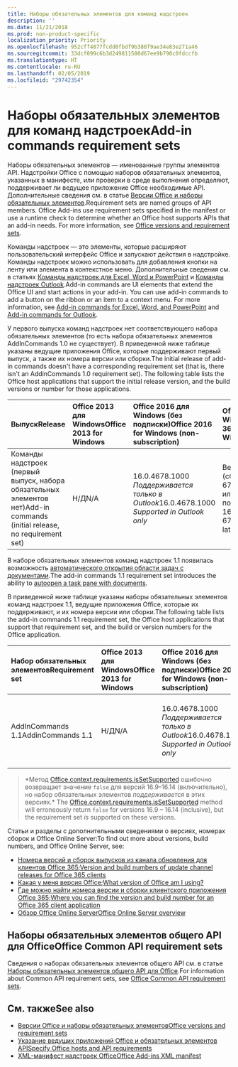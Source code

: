 ```yaml
---
title: Наборы обязательных элементов для команд надстроек
description: ''
ms.date: 11/21/2018
ms.prod: non-product-specific
localization_priority: Priority
ms.openlocfilehash: 952cff4877fcdd0fbdf9b380f9ae34e83e271a46
ms.sourcegitcommit: 33dcf099c6b3d249811580d67ee9b790c0fdccfb
ms.translationtype: HT
ms.contentlocale: ru-RU
ms.lasthandoff: 02/05/2019
ms.locfileid: "29742354"
---
```

# <a name="add-in-commands-requirement-sets"></a><span data-ttu-id="951e8-102">Наборы обязательных элементов для команд надстроек</span><span class="sxs-lookup"><span data-stu-id="951e8-102">Add-in commands requirement sets</span></span>

<span data-ttu-id="951e8-p101">Наборы обязательных элементов — именованные группы элементов API. Надстройки Office с помощью наборов обязательных элементов, указанных в манифесте, или проверки в среде выполнения определяют, поддерживает ли ведущее приложение Office необходимые API. Дополнительные сведения см. в статье [Версии Office и наборы обязательных элементов](https://docs.microsoft.com/office/dev/add-ins/develop/office-versions-and-requirement-sets).</span><span class="sxs-lookup"><span data-stu-id="951e8-p101">Requirement sets are named groups of API members. Office Add-ins use requirement sets specified in the manifest or use a runtime check to determine whether an Office host supports APIs that an add-in needs. For more information, see [Office versions and requirement sets](https://docs.microsoft.com/office/dev/add-ins/develop/office-versions-and-requirement-sets).</span></span>

<span data-ttu-id="951e8-p102">Команды надстроек — это элементы, которые расширяют пользовательский интерфейс Office и запускают действия в надстройке. Команды надстроек можно использовать для добавления кнопки на ленту или элемента в контекстное меню. Дополнительные сведения см. в статьях [Команды надстроек для Excel, Word и PowerPoint](https://docs.microsoft.com/office/dev/add-ins/design/add-in-commands) и [Команды надстроек Outlook](https://docs.microsoft.com/outlook/add-ins/add-in-commands-for-outlook).</span><span class="sxs-lookup"><span data-stu-id="951e8-p102">Add-in commands are UI elements that extend the Office UI and start actions in your add-in. You can use add-in commands to add a button on the ribbon or an item to a context menu. For more information, see [Add-in commands for Excel, Word, and PowerPoint](https://docs.microsoft.com/office/dev/add-ins/design/add-in-commands) and [Add-in commands for Outlook](https://docs.microsoft.com/outlook/add-ins/add-in-commands-for-outlook).</span></span>

<span data-ttu-id="951e8-p103">У первого выпуска команд надстроек нет соответствующего набора обязательных элементов (то есть набора обязательных элементов AddInCommands 1.0 не существует). В приведенной ниже таблице указаны ведущие приложения Office, которые поддерживают первый выпуск, а также их номера версии или сборки.</span><span class="sxs-lookup"><span data-stu-id="951e8-p103">The initial release of add-in commands doesn't have a corresponding requirement set (that is, there isn't an AddinCommands 1.0 requirement set). The following table lists the Office host applications that support the initial release version, and the build versions or number for those applications.</span></span>  

| <span data-ttu-id="951e8-111">Выпуск</span><span class="sxs-lookup"><span data-stu-id="951e8-111">Release</span></span>   |  <span data-ttu-id="951e8-112">Office 2013 для Windows</span><span class="sxs-lookup"><span data-stu-id="951e8-112">Office 2013 for Windows</span></span> | <span data-ttu-id="951e8-113">Office 2016 для Windows (без подписки)</span><span class="sxs-lookup"><span data-stu-id="951e8-113">Office 2016 for Windows (non-subscription)</span></span> | <span data-ttu-id="951e8-114">Office 365 для Windows</span><span class="sxs-lookup"><span data-stu-id="951e8-114">Office 365 for Windows</span></span>   |  <span data-ttu-id="951e8-115">Office 365 для iPad</span><span class="sxs-lookup"><span data-stu-id="951e8-115">Office 365 for iPad</span></span>  |  <span data-ttu-id="951e8-116">Office 365 для Mac</span><span class="sxs-lookup"><span data-stu-id="951e8-116">Office 365 for Mac</span></span>  | <span data-ttu-id="951e8-117">Office Online</span><span class="sxs-lookup"><span data-stu-id="951e8-117">Office Online</span></span>  |  
|:-----|:-----|:-----|:-----|:-----|:-----|:-----|
| <span data-ttu-id="951e8-118">Команды надстроек (первый выпуск, набора обязательных элементов нет)</span><span class="sxs-lookup"><span data-stu-id="951e8-118">Add-in commands (initial release, no requirement set)</span></span> | <span data-ttu-id="951e8-119">Н/Д</span><span class="sxs-lookup"><span data-stu-id="951e8-119">N/A</span></span> | <span data-ttu-id="951e8-120">16.0.4678.1000 *Поддерживается только в Outlook*</span><span class="sxs-lookup"><span data-stu-id="951e8-120">16.0.4678.1000 *Supported in Outlook only*</span></span> |<span data-ttu-id="951e8-121">Версия 1603 (сборка 6769.0000) или более поздняя</span><span class="sxs-lookup"><span data-stu-id="951e8-121">Version 1603 (Build 6769.0000) or later</span></span> | <span data-ttu-id="951e8-122">Н/Д</span><span class="sxs-lookup"><span data-stu-id="951e8-122">N/A</span></span> | <span data-ttu-id="951e8-123">15.33 или более поздняя версия</span><span class="sxs-lookup"><span data-stu-id="951e8-123">15.33 or later</span></span>| <span data-ttu-id="951e8-124">Январь 2016 г.</span><span class="sxs-lookup"><span data-stu-id="951e8-124">January 2016</span></span> |

<span data-ttu-id="951e8-125">В наборе обязательных элементов команд надстроек 1.1 появилась возможность [автоматического открытия области задач с документами](https://docs.microsoft.com/office/dev/add-ins/develop/automatically-open-a-task-pane-with-a-document).</span><span class="sxs-lookup"><span data-stu-id="951e8-125">The add-in commands 1.1 requirement set introduces the ability to [autoopen a task pane with documents](https://docs.microsoft.com/office/dev/add-ins/develop/automatically-open-a-task-pane-with-a-document).</span></span>

<span data-ttu-id="951e8-126">В приведенной ниже таблице указаны наборы обязательных элементов команд надстроек 1.1, ведущие приложения Office, которые их поддерживают, и их номера версии или сборки.</span><span class="sxs-lookup"><span data-stu-id="951e8-126">The following table lists the add-in commands 1.1 requirement set, the Office host applications that support that requirement set, and the build or version numbers for the Office application.</span></span> 

|  <span data-ttu-id="951e8-127">Набор обязательных элементов</span><span class="sxs-lookup"><span data-stu-id="951e8-127">Requirement set</span></span>  |  <span data-ttu-id="951e8-128">Office 2013 для Windows</span><span class="sxs-lookup"><span data-stu-id="951e8-128">Office 2013 for Windows</span></span> | <span data-ttu-id="951e8-129">Office 2016 для Windows (без подписки)</span><span class="sxs-lookup"><span data-stu-id="951e8-129">Office 2016 for Windows (non-subscription)</span></span> | <span data-ttu-id="951e8-130">Office 365 для Windows</span><span class="sxs-lookup"><span data-stu-id="951e8-130">Office 365 for Windows</span></span>   |  <span data-ttu-id="951e8-131">Office 365 для iPad</span><span class="sxs-lookup"><span data-stu-id="951e8-131">Office 365 for iPad</span></span>  |  <span data-ttu-id="951e8-132">Office 365 для Mac</span><span class="sxs-lookup"><span data-stu-id="951e8-132">Office 365 for Mac</span></span>  | <span data-ttu-id="951e8-133">Office Online</span><span class="sxs-lookup"><span data-stu-id="951e8-133">Office Online</span></span>  |  
|:-----|:-----|:-----|:-----|:-----|:-----|:-----|
| <span data-ttu-id="951e8-134">AddInCommands 1.1</span><span class="sxs-lookup"><span data-stu-id="951e8-134">AddinCommands 1.1</span></span>  | <span data-ttu-id="951e8-135">Н/Д</span><span class="sxs-lookup"><span data-stu-id="951e8-135">N/A</span></span> | <span data-ttu-id="951e8-136">16.0.4678.1000 *Поддерживается только в Outlook*</span><span class="sxs-lookup"><span data-stu-id="951e8-136">16.0.4678.1000 *Supported in Outlook only*</span></span>  | <span data-ttu-id="951e8-137">Версия 1705 (сборка 8121.1000) или более поздняя</span><span class="sxs-lookup"><span data-stu-id="951e8-137">Version 1705 (Build 8121.1000) or later</span></span> | <span data-ttu-id="951e8-138">Н/Д</span><span class="sxs-lookup"><span data-stu-id="951e8-138">N/A</span></span> | <span data-ttu-id="951e8-139">15.34 или более поздняя версия\*</span><span class="sxs-lookup"><span data-stu-id="951e8-139">15.34 or later\*</span></span>| <span data-ttu-id="951e8-140">Май 2017 г.</span><span class="sxs-lookup"><span data-stu-id="951e8-140">May 2017</span></span> |

><span data-ttu-id="951e8-141">\*Метод [Office.context.requirements.isSetSupported](https://docs.microsoft.com/javascript/api/office/office.requirementsetsupport#issetsupported-name--minversion-) ошибочно возвращает значение `false` для версий 16.9&ndash;16.14 (включительно), но набор обязательных элементов *поддерживается* в этих версиях.</span><span class="sxs-lookup"><span data-stu-id="951e8-141">\* The [Office.context.requirements.isSetSupported](https://docs.microsoft.com/javascript/api/office/office.requirementsetsupport#issetsupported-name--minversion-) method will erroneously return `false` for versions 16.9 &ndash; 16.14 (inclusive), but the requirement set *is* supported on these versions.</span></span>

<span data-ttu-id="951e8-142">Статьи и разделы с дополнительными сведениями о версиях, номерах сборок и Office Online Server:</span><span class="sxs-lookup"><span data-stu-id="951e8-142">To find out more about versions, build numbers, and Office Online Server, see:</span></span>

- <span data-ttu-id="951e8-143">[Номера версий и сборок выпусков из канала обновления для клиентов Office 365](https://support.office.com/article/version-and-build-numbers-of-update-channel-releases-ae942449-1fca-4484-898b-a933ea23def7);</span><span class="sxs-lookup"><span data-stu-id="951e8-143">[Version and build numbers of update channel releases for Office 365 clients](https://support.office.com/article/version-and-build-numbers-of-update-channel-releases-ae942449-1fca-4484-898b-a933ea23def7)</span></span>
- <span data-ttu-id="951e8-144">[Какая у меня версия Office](https://support.office.com/article/What-version-of-Office-am-I-using-932788b8-a3ce-44bf-bb09-e334518b8b19);</span><span class="sxs-lookup"><span data-stu-id="951e8-144">[What version of Office am I using?](https://support.office.com/article/What-version-of-Office-am-I-using-932788b8-a3ce-44bf-bb09-e334518b8b19)</span></span>
- <span data-ttu-id="951e8-145">[Где можно найти номера версии и сборки клиентского приложения Office 365](https://support.office.com/article/version-and-build-numbers-of-update-channel-releases-ae942449-1fca-4484-898b-a933ea23def7);</span><span class="sxs-lookup"><span data-stu-id="951e8-145">[Where you can find the version and build number for an Office 365 client application](https://support.office.com/article/version-and-build-numbers-of-update-channel-releases-ae942449-1fca-4484-898b-a933ea23def7)</span></span>
- [<span data-ttu-id="951e8-146">Обзор Office Online Server</span><span class="sxs-lookup"><span data-stu-id="951e8-146">Office Online Server overview</span></span>](https://docs.microsoft.com/officeonlineserver/office-online-server-overview)

## <a name="office-common-api-requirement-sets"></a><span data-ttu-id="951e8-147">Наборы обязательных элементов общего API для Office</span><span class="sxs-lookup"><span data-stu-id="951e8-147">Office Common API requirement sets</span></span>

<span data-ttu-id="951e8-148">Сведения о наборах обязательных элементов общего API см. в статье [Наборы обязательных элементов общего API для Office](office-add-in-requirement-sets.md).</span><span class="sxs-lookup"><span data-stu-id="951e8-148">For information about Common API requirement sets, see [Office Common API requirement sets](office-add-in-requirement-sets.md).</span></span>

## <a name="see-also"></a><span data-ttu-id="951e8-149">См. также</span><span class="sxs-lookup"><span data-stu-id="951e8-149">See also</span></span>

- [<span data-ttu-id="951e8-150">Версии Office и наборы обязательных элементов</span><span class="sxs-lookup"><span data-stu-id="951e8-150">Office versions and requirement sets</span></span>](https://docs.microsoft.com/office/dev/add-ins/develop/office-versions-and-requirement-sets)
- [<span data-ttu-id="951e8-151">Указание ведущих приложений Office и обязательных элементов API</span><span class="sxs-lookup"><span data-stu-id="951e8-151">Specify Office hosts and API requirements</span></span>](https://docs.microsoft.com/office/dev/add-ins/develop/specify-office-hosts-and-api-requirements)
- [<span data-ttu-id="951e8-152">XML-манифест надстроек Office</span><span class="sxs-lookup"><span data-stu-id="951e8-152">Office Add-ins XML manifest</span></span>](https://docs.microsoft.com/office/dev/add-ins/develop/add-in-manifests)
